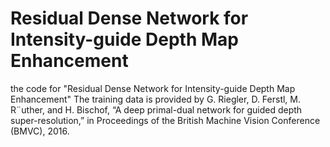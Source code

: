 # Residual Dense Network for Intensity-guide Depth Map Enhancement
the code for "Residual Dense Network for Intensity-guide Depth Map Enhancement"
The training data is provided by G. Riegler, D. Ferstl, M. R¨uther, and H. Bischof, “A deep primal-dual network for guided depth super-resolution,” in Proceedings of the British Machine Vision Conference (BMVC), 2016.
